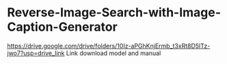 # Reverse-Image-Search-with-Image-Caption-Generator

https://drive.google.com/drive/folders/10Iz-aPGhKnjErmb_t3xRt8D5lTz-jwo7?usp=drive_link Link download model and manual
